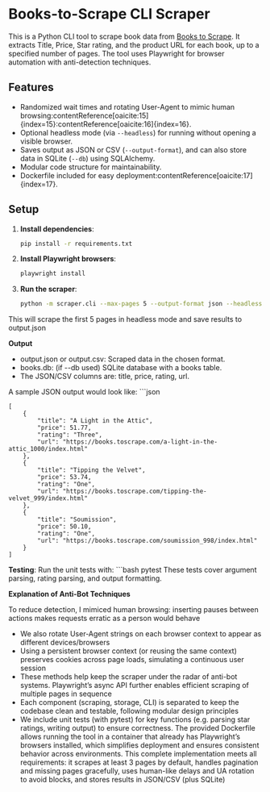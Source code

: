 # Books-to-Scrape CLI Scraper

This is a Python CLI tool to scrape book data from [Books to Scrape](https://books.toscrape.com). It extracts Title, Price, Star rating, and the product URL for each book, up to a specified number of pages. The tool uses Playwright for browser automation with anti-detection techniques.

## Features
- Randomized wait times and rotating User-Agent to mimic human browsing:contentReference[oaicite:15]{index=15}:contentReference[oaicite:16]{index=16}.
- Optional headless mode (via `--headless`) for running without opening a visible browser.
- Saves output as JSON or CSV (`--output-format`), and can also store data in SQLite (`--db`) using SQLAlchemy.
- Modular code structure for maintainability.
- Dockerfile included for easy deployment:contentReference[oaicite:17]{index=17}.

## Setup

1. **Install dependencies**:
   ```bash
   pip install -r requirements.txt

2. **Install Playwright browsers**:
    ```bash
    playwright install

3. **Run the scraper**:
    ```bash
    python -m scraper.cli --max-pages 5 --output-format json --headless

This will scrape the first 5 pages in headless mode and save results to output.json

**Output**
 - output.json or output.csv: Scraped data in the chosen format.
 - books.db: (if --db used) SQLite database with a books table.
 - The JSON/CSV columns are: title, price, rating, url.


A sample JSON output would look like:
    ```json

    [
        {
            "title": "A Light in the Attic",
            "price": 51.77,
            "rating": "Three",
            "url": "https://books.toscrape.com/a-light-in-the-attic_1000/index.html"
        },
        {
            "title": "Tipping the Velvet",
            "price": 53.74,
            "rating": "One",
            "url": "https://books.toscrape.com/tipping-the-velvet_999/index.html"
        },
        {
            "title": "Soumission",
            "price": 50.10,
            "rating": "One",
            "url": "https://books.toscrape.com/soumission_998/index.html"
        }
    ]

**Testing**:
Run the unit tests with:
    ```bash
    pytest
These tests cover argument parsing, rating parsing, and output formatting.


**Explanation of Anti-Bot Techniques**

To reduce detection, I mimiced human browsing: inserting pauses between actions makes requests erratic as a person would behave
 - We also rotate User-Agent strings on each browser context to appear as different devices/browsers
 - Using a persistent browser context (or reusing the same context) preserves cookies across page loads, simulating a continuous user session
 - These methods help keep the scraper under the radar of anti-bot systems. Playwright’s async API further enables efficient scraping of multiple pages in sequence
 - Each component (scraping, storage, CLI) is separated to keep the codebase clean and testable, following modular design principles
 - We include unit tests (with pytest) for key functions (e.g. parsing star ratings, writing output) to ensure correctness. The provided Dockerfile allows running the tool in a container that already has Playwright’s browsers installed, which simplifies deployment and ensures consistent behavior across environments. This complete implementation meets all requirements: it scrapes at least 3 pages by default, handles pagination and missing pages gracefully, uses human-like delays and UA rotation to avoid blocks, and stores results in JSON/CSV (plus SQLite)